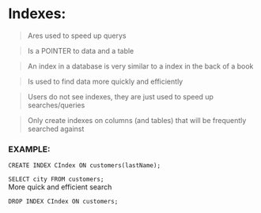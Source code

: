 # Indexes:

> Ares used to speed up querys

> Is a POINTER to data and a table

> An index in a database is very similar to a index in the back of a book

> Is used to find data more quickly and efficiently

> Users do not see indexes, they are just used to speed up searches/queries

> Only create indexes on columns (and tables) that will be frequently searched against

### EXAMPLE:

<p><code>CREATE INDEX CIndex ON customers(lastName);</code></p>

<p><code>SELECT city FROM customers;</code><br>
More quick and efficient search</p>

<p><code>DROP INDEX CIndex ON customers;</code></p>

